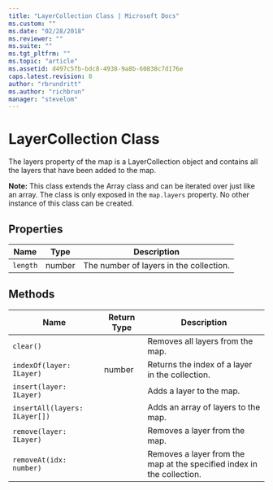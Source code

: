 ```yaml
---
title: "LayerCollection Class | Microsoft Docs"
ms.custom: ""
ms.date: "02/28/2018"
ms.reviewer: ""
ms.suite: ""
ms.tgt_pltfrm: ""
ms.topic: "article"
ms.assetid: d497c5fb-bdc8-4938-9a8b-60838c7d176e
caps.latest.revision: 8
author: "rbrundritt"
ms.author: "richbrun"
manager: "stevelom"
---
```

# LayerCollection Class
The layers property of the map is a LayerCollection object and contains all the layers that have been added to the map.

**Note:** This class extends the Array class and can be iterated over just like an array. The class is only exposed in the `map.layers` property. No other instance of this class can be created.

## Properties ##

| Name | Type | Description                         |
|----------|----------|-----------------------------------------|
| `length`   | number   | The number of layers in the collection. |

## Methods ##

| Name                            | Return Type | Description                                               |
|-------------------------------------|--------|------------------------------------------------------------------------|
| `clear()`   |        | Removes all layers from the map.                                       |
| `indexOf(layer: ILayer)`                | number | Returns the index of a layer in the collection.   |
| `insert(layer: ILayer)`                |        | Adds a layer to the map.                         |
| `insertAll(layers: ILayer[])`        |        | Adds an array of layers to the map.              |
| `remove(layer: ILayer)`                |        | Removes a layer from the map.                    |
| `removeAt(idx: number)` |        | Removes a layer from the map at the specified index in the collection. |
